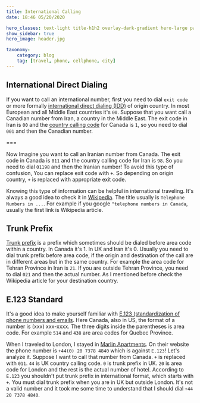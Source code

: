 ```yaml
---
title: International Calling
date: 18:46 05/20/2020 

hero_classes: text-light title-h1h2 overlay-dark-gradient hero-large parallax
show_sidebar: true
hero_image: header.jpg

taxonomy:
    category: blog
    tag: [travel, phone, cellphone, city]
---
```



## International Direct Dialing

If you want to call an international number, first you need to dial `exit code` or more formally [international direct dialing (IDD)](https://en.wikipedia.org/wiki/List_of_international_call_prefixes) of origin country. In most European and all Middle East countries it's `00`. Suppose that you want call a Canadian number from Iran, a country in the Middle East. The exit code in Iran is `00` and the [country calling code](https://en.wikipedia.org/wiki/List_of_country_calling_codes) for Canada is `1`, so you need to dial `001` and then the Canadian number.

===

Now Imagine you want to call an Iranian number from Canada. The exit code in Canada is `011` and the country calling code for Iran is `98`. So you need to dial `01198` and then the Iranian number! To avoid this type of confusion, You can replace exit code with `+`. So depending on origin country, `+` is replaced with appropriate exit code.

Knowing this type of information can be helpful in international traveling. It's always a good idea to check it in [Wikipedia](https://en.wikipedia.org/). The title usually is `Telephone Numbers in ...`. For example if you google `"telephone numbers in Canada`, usually the first link is Wikipedia article.

## Trunk Prefix

[Trunk prefix](https://en.wikipedia.org/wiki/Trunk_prefix) is a prefix which sometimes should be dialed before area code within a country. In Canada it's 1. In UK and Iran it's 0. Usually you need to dial trunk prefix before area code, if the origin and destination of the call are in different areas but in the same country. For example the area code for Tehran Province in Iran is `21`. If you are outside Tehran Province, you need to dial `021` and then the actual number. As I mentioned before check the Wikipedia article for your destination country.

## E.123 Standard

It's a good idea to make yourself familiar with [E.123 (standardization of phone numbers and emails](https://en.wikipedia.org/wiki/E.123). Here Canada, also in US, the format of a number is (xxx) xxx-xxxx. The three digits inside the parentheses is area code. For example `514` and `438` are area codes for Quebec Province.

When I traveled to London, I stayed in [Marlin Apartments](https://www.marlin.com/). On their website the phone number is `+44(0) 20 7378 4840` which is against `E.123`! Let's analyze it. Suppose I want to call that number from Canada. `+` is replaced with `011`. `44` is UK country calling code. `0` is trunk prefix in UK. `20` is area code for London and the rest is the actual number of hotel. According to `E.123` you shouldn't put trunk prefix in international format, which starts with `+`. You must dial trunk prefix when you are in UK but outside London. It's not a valid number and it took me some time to understand that I should dial `+44 20 7378 4840`.

